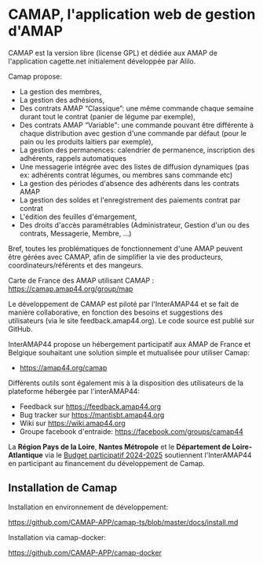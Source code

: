 # CAMAP, l'application web de gestion d'AMAP

CAMAP est la version libre (license GPL) et dédiée aux AMAP de l'application cagette.net initialement développée par Alilo.

Camap propose: 

- La gestion des membres,
- La gestion des adhésions,
- Des contrats AMAP “Classique”: une même commande chaque semaine durant tout le contrat (panier de légume par exemple),
- Des contrats AMAP “Variable": une commande pouvant être différente à chaque distribution avec gestion d'une commande par défaut (pour le pain ou les produits laitiers par exemple),
- La gestion des permanences: calendrier de permanence, inscription des adhérents, rappels automatiques
- Une messagerie intégrée avec des listes de diffusion dynamiques (pas ex: adhérents contrat légumes, ou membres sans commande etc)
- La gestion des périodes d'absence des adhérents dans les contrats AMAP
- La gestion des soldes et l'enregistrement des paiements contrat par contrat
- L'édition des feuilles d'émargement,
- Des droits d'accès paramétrables (Administrateur, Gestion d'un ou des contrats, Messagerie, Membre, …)

Bref, toutes les problématiques de fonctionnement d'une AMAP peuvent être gérées avec CAMAP, afin de simplifier la vie des producteurs, coordinateurs/référents et des mangeurs.

Carte de France des AMAP utilisant CAMAP : https://camap.amap44.org/group/map

Le développement de CAMAP est piloté par l'InterAMAP44 et se fait de manière collaborative, en fonction des besoins et suggestions des utilisateurs (via le site feedback.amap44.org). Le code source est publié sur GitHub.

InterAMAP44 propose un hébergement participatif aux AMAP de France et Belgique souhaitant une solution simple et mutualisée pour utiliser Camap: 

- https://amap44.org/camap

Différents outils sont également mis à la disposition des utilisateurs de la plateforme hébergée par l'interAMAP44:

- Feedback sur https://feedback.amap44.org
- Bug tracker sur https://mantisbt.amap44.org
- Wiki sur https://wiki.amap44.org
- Groupe facebook d'entraide: https://facebook.com/groups/camap44

La **Région Pays de la Loire**, **Nantes Métropole** et le **Département de Loire-Atlantique** via le [Budget participatif 2024-2025](https://participer.loire-atlantique.fr/processes/budgetparticipatif2023/f/447/results/162) soutiennent l'InterAMAP44 en participant au financement du développement de Camap. 

## Installation de Camap

Installation en environnement de développement:

https://github.com/CAMAP-APP/camap-ts/blob/master/docs/install.md

Installation via camap-docker:

https://github.com/CAMAP-APP/camap-docker
